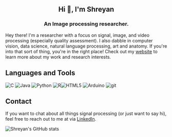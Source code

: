<h2 align="center">Hi 👋, I'm Shreyan</h1>
<h3 align="center">An Image processing researcher.</h3>

Hey there! I'm a researcher with a focus on signal, image, and video processing (especially quality assessment). I also dabble in computer vision, data science, natural language processing, art and anatomy. If you're into that sort of thing, you're in the right place! Check out my [website](https://sites.google.com/view/shreyansanyal/home) to learn more about my work and research interests.

## Languages and Tools
![C](https://img.shields.io/badge/c-%2300599C.svg?style=for-the-badge&logo=c&logoColor=white) ![Java](https://img.shields.io/badge/java-%23ED8B00.svg?style=for-the-badge&logo=java&logoColor=white) ![Python](https://img.shields.io/badge/python-3670A0?style=for-the-badge&logo=python&logoColor=ffdd54) ![R](https://img.shields.io/badge/r-%23276DC3.svg?style=for-the-badge&logo=r&logoColor=white)![HTML5](https://img.shields.io/badge/html5-%23E34F26.svg?style=for-the-badge&logo=html5&logoColor=white) ![Arduino](https://img.shields.io/badge/Arduino-00979D?style=for-the-badge&logo=Arduino&logoColor=white) ![git](https://img.shields.io/badge/GIT-E44C30?style=for-the-badge&logo=git&logoColor=white)
## Contact
If you want to chat about all things signal processing (or just want to say hi), feel free to reach out to me at via [LinkedIn](https://www.linkedin.com/in/shreyansanyal/).

![Shreyan's GitHub stats](https://github-readme-stats.vercel.app/api?username=pneycho&show_icons=true&theme=tokyonight)


